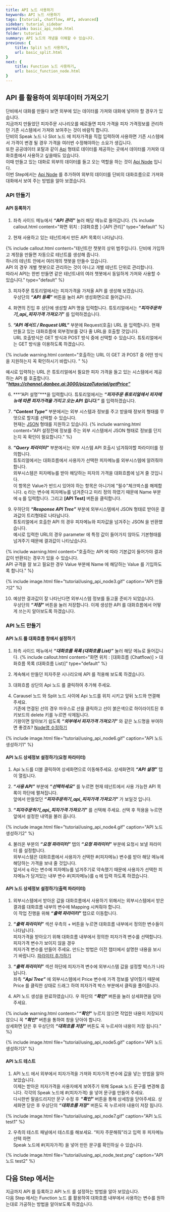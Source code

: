 ```yaml
---
title: API 노드 사용하기 
keywords: API 노드 사용하기
tags: [tutorial, chatflow, API, advanced]
sidebar: tutorial_sidebar
permalink: basic_api_node.html
folder: tutorial
summary: API 노드의 개념을 이해할 수 있습니다.
previous: {
    title: Split 노드 사용하기,
    url: basic_split.html
}
next: {
    title: Function 노드 사용하기,
    url: basic_function_node.html
}
---
```


## API 를 활용하여 외부데이터 가져오기
단비에서 대화를 만들다 보면 외부에 있는 데이터를 가져와 대화에 넣어야 할 경우가 있습니다. <br/>
지금까지 만들었던 피자주문 시나리오를 예로들면 피자 가격을 피자 가격정보를 관리하던 기존 시스템에서 가져와 보여주는 것이 바람직 합니다. <br/>
단비의 Speak 노드 나 Slot 노드 에 피자가격을 직접 입력하여 사용하면 기존 시스템에서 가격이 변경 될 경우 가격을 여러번 수정해야하는 소요가 생깁니다. <br/>
또한 공공데이터 포탈과 같이 [Api](/external_API_management.html) 형태로 데이터를 제공하는 곳에서 데이터를 가져와 대화흐름에서 사용하고 싶을때도 있습니다. <br/>
이때 만들고 있는 대화로 외부의 데이터를 들고 오는 역할을 하는 것이 [Api Node](/chatflow_api.html) 입니다. <br/>
이번 Step에서는 [Api Node](/chatflow_api.html) 를 추가하여 외부의 데이터를 단비의 대화흐름으로 가져와 대화에서 보여 주는 방법을 알아 보겠습니다. <br/>

### API 만들기
#### API 등록하기
1) 좌측 사이드 메뉴에서 ***“API 관리”*** 눌러 해당 메뉴로 들어갑니다.
{% include callout.html content="화면 위치 : [대화흐름 ]-[API 관리]" type="default" %}

2) 현재 사용하고 있는 테넌트에서 만든 API 목록이 나타납니다. <br/>

{% include callout.html content="테넌트란 챗봇의 상위 범주입니다. 단비에 가입하고 계정을 만들면 자동으로 테넌트를 생성해 줍니다. <br/>
하나의 테넌트 안에서 여러개의 챗봇을 만들수 있습니다. <br/>
API 의 경우 개별 챗봇으로 관리하는 것이 아니고 개별 테넌트 단위로 관리합니다. <br/>
따라서 API는 한번 만들면 같은 테넌트내의 여러 챗봇에서 동일하게 가져와 사용할 수 있습니다." type="default" %}


3) 피자주문 튜토리얼에서는 피자가격을 가져올 API 를 생성해 보겠습니다. <br/>
우상단의 ***“API 등록”*** 버튼을 눌러 API 생성화면으로 들어갑니다. 

4) 화면의 진입 후 상단에 생성할 API 명을 입력합니다. 튜토리얼에서는 ***“피자주문하기_api_피자가격 가져오기”*** 를 입력하겠습니다.

5) ***“API 메서드 / Request URL”*** 부분에 Request(호출) URL 을 입력합니다. 현재 만들고 있는 대화흐름에 외부정보를 갖다 줄 URL을 호출할 것입니다. <br/>
URL 호출방식은 GET 방식과 POST 방식 중에 선택할 수 있습니다. 튜토리얼에서는 GET 방식을 이용하도록 하겠습니다. <br/>

{% include warning.html content="호출하는 URL 이 GET 과 POST 중 어떤 방식을 지원하는지 꼭 확인하시기 바랍니다. " %}

예시로 입력하는 URL 은 튜토리얼에서 필요한 피자 가격을 들고 있는 시스템에서 제공하는 API 를 호출합니다. <br/>
***“https://channel.danbee.ai:3000/pizzaTutorial/getPrice”***


6) ***“API 설명”***을 입력합니다.
튜토리얼에서는 ***“피자주문 튜토리얼에서 피자메뉴에 따른 피자가격을 가지고 오는 API 입니다.”*** 를 입력하겠습니다.

7) ***“Content Type”*** 부분에서는 외부 시스템과 정보를 주고 받을때 정보의 형태를 무엇으로 할지를 선택할 수 있습니다. <br/>
현재는 [JSON](https://www.json.org/json-ko.html) 형태를 지원하고 있습니다. 
{% include warning.html content="API 설정전에 정보를 주는 외부 시스템에서 JSON 형태로 정보를 던지는지 꼭 확인이 필요합니다." %}

8) ***“Query 파라미터”*** 부분에서는 외부 시스템 API 호출시 넘겨줘야할 파라미터를 정의합니다. <br/>
튜토리얼에서는 대화흐름에서 사용자가 선택한 피자메뉴를 외부시스템에 알려줘야 합니다. <br/>
외부시스템은 피자메뉴를 받아 해당하는 피자의 가격을 대화흐름에 넘겨 줄 것입니다. <br/>
이 항목은 Value가 반드시 있어야 하는 항목은 아니기에 "필수"체크박스를 해제합니다.
q 라는 변수에 피자메뉴를 넘겨준다고 미리 정의 하였기 때문에 Name 부분에 q 를 입력합니다. 그리고 **[API Test]** 버튼을 클릭합니다. <br/>

9) 우하단의 ***“Response API Tree”*** 부분에 외부시스템에서 JSON 형태로 받아온 결과값이 트리형태로 나타납니다. <br/>
튜토리얼에서 호출한 API 의 경우 피자메뉴와 피자값을 넘겨주는 JSON 을 반환했습니다. <br/>
예시로 입력한 URL의 경우 parameter 에 특정 값이 들어가지 않아도 기본형태를 넘겨주기 때문에 결과값이 나타났습니다. <br/>

{% include warning.html content="호출하는 API 에 따라 기본값이 들어가야 결과값이 반환되는 경우가 있을 수 있습니다. <br/>
API 규격을 잘 보고 필요한 경우 Value 부분에 Name 에 해당하는 Value 를 기입하도록 합니다." %}

{% include image.html file="tutorial/using_api_node3.gif"  caption="API 만들기2" %}

10) 예상한 결과값이 잘 나타난다면 외부시스템 정보를 들고올 준비가 되었습니다. <br/>
우상단의 ***“저장”*** 버튼을 눌러 저장합니다. 이제 생성한 API 를 대화흐름에서 어떻게 쓰는지 알아보도록 하겠습니다.


### API 노드 만들기
#### API 노드 를 대화흐름 창에서 설정하기
1) 좌측 사이드 메뉴에서 ***“대화흐름 목록 (대화흐름 List)”*** 눌러 해당 메뉴로 들어갑니다.
{% include callout.html content="화면 위치 : [대화흐름 (Chatflow)] > 대화흐름 목록 (대화흐름 List)]" type="default" %}

2) 계속해서 만들던 피자주문 시나리오에 API 를 적용해 보도록 하겠습니다.

3) 대화흐름 상단의 Api 노드 를 클릭하여 추가해 주세요.

4) Carausel 노드 와 Split 노드 사이에 Api 노드를 위치 시키고 앞뒤 노드와 연결해 주세요. <br/>
기존에 연결된 선의 경우 마우스로 선을 클릭하고 선이 붉은색으로 하이라이트된 후 키보드의 delete 키를 누르면 삭제됩니다. <br/>
기왕이면 알아보기 쉽도록 ***“외부에서 피자가격 가져오기”*** 와 같은 노드명을 부여하면 좋겠죠? <span class="link">[Node명 수정하기](/basic_listen_speak.html#node-%EB%AA%85-%EC%88%98%EC%A0%95)</span>

{% include image.html file="tutorial/using_api_node6.gif"  caption="API 노드 생성하기1" %}

#### API 노드 상세정보 설정하기(요청 파라미터)
1) Api 노드를 더블 클릭하여 상세화면으로 이동해주세요. 상세화면의 ***“API 설정”*** 탭이 열립니다. 

2) ***“사용 API”*** 부분에 ***“선택하세요”*** 를 누르면 현재 테넌트에서 사용 가능한 API 목록이 하단에 펼쳐집니다. <br/>
앞에서 만들었던 ***“피자주문하기_api_피자가격 가져오기”*** 가 보일것 입니다. 

3) ***“피자주문하기_api_피자가격 가져오기”*** 를 선택해 주세요. 선택 후 적용을 누르면 앞에서 설정한 내역을 불러 옵니다.

{% include image.html file="tutorial/using_api_node4.gif"  caption="API 노드 생성하기2" %}

4) 불러온 부분의 ***“요청 파라미터”*** 탭의 ***“요청 파라미터”*** 부분에 요청시 보낼 파라미터 를 설정합니다. <br/>
외부시스템은 대화흐름에서 사용자가 선택한 #{피자메뉴} 변수를 받아 해당 메뉴에 해당하는 가격을 보내 줄 것입니다. <br/>
앞서서 q 라는 변수에 피자메뉴를 넘겨주기로 약속했기 때문에 사용자가 선택한 피자메뉴가 담겨있는 내부 변수 #{피자메뉴}를 q 에 입력 하도록 하겠습니다.


#### API 노드 상세정보 설정하기(출력 파라미터)
1) 외부시스템에서 받아온 값을 대화흐름에서 사용하기 위해서는 외부시스템에서 받은 결과를 대화흐름 내부의 변수에 Mapping 시켜줘야 합니다. <br/>
이 작업 진행을 위해  ***“출력 파라미터”*** 탭으로 이동합니다. <br/>

2) ***“출력 파라미터”*** 섹션 우측의 + 버튼을 누르면 대화흐름 내부에서 정의한 변수들이 나타납니다. <br/>
피자가격을 받아오기 위해 대화흐름 내부에서 정의한 피자가격 변수를 선택합니다. 피자가격 변수가 보이지 않을 경우 <br/>
피자가격 변수를 만들어 주세요. 만드는 방법은 이전 챕터에서 설명한 내용을 보시기 바랍니다.
<span class="link">[파라미터 추가하기](/basic_entity_parameter.html#parameter-%EC%B6%94%EA%B0%80)</span>

3) ***“출력 파라미터”*** 섹션 하단에 피자가격 변수에 외부시스템 값을 설정할 박스가 나타납니다. <br/>
좌측 ***“Api Tree”*** 에 외부시스템에서 Price 변수에 가격 정보를 넣어줬기 때문에 Price 를 클릭한 상태로 드래그 하여 피자가격 박스 부분에서 클릭을 풀어줍니다. <br/>

4) API 노드 생성을 완료하였습니다. 우 하단의 ***“확인”*** 버튼을 눌러 상세화면을 닫아 주세요. <br/>

{% include warning.html content="***“확인”*** 누르지 않으면 작업한 내용이 저장되지 않으니 꼭 ***“확인”*** 버튼을 통하여 창을 닫아야 합니다. <br/>
상세화면 닫은 후 우상단의 ***“대화흐름 저장”*** 버튼도 꼭 누르셔야 내용이 저장 됩니다." %}

{% include image.html file="tutorial/using_api_node5.gif"  caption="API 노드 생성하기3" %}

#### API 노드 테스트
1) API 노드 에서 외부에서 피자가격을 가져와 피자가격 변수에 값을 넣는 방법을 알아 보았습니다.<br/>
이제는 받아온 피자가격을 사용자에게 보여주기 위해 Speak 노드 문구를 변경해 줍니다. 각각의 Speak 노드에 #{피자가격} 을 넣어 문구를 만들어 주세요. <br/>
다시한번 말씀드리지만 문구 수정 후 ***“확인”*** 버튼을 통해 상세창을 닫아주세요. 상세화면 닫은 후 우상단의 ***“대화흐름 저장”*** 버튼도 꼭 누르셔야 내용이 저장 됩니다. 

{% include image.html file="tutorial/using_api_node7.gif"  caption="API 노드 test1" %}

2) 우측의 테스트 패널에서 테스트를 해보세요. “피자 주문해줘”라고 입력 후 피자메뉴 선택 하면 <br/>
Speak 노드에 #{피자가격} 을 넣어 만든 문구를 확인하실 수 있습니다.

{% include image.html file="tutorial/using_api_node_test.png"  caption="API 노드 test2" %}

## 다음 Step 에서는 
지금까지 API 를 등록하고 API 노드 를 설정하는 방법을 알아 보았습니다.<br/>
다음 Step 에서는 Function 노드 를 활용하여 대화흐름 내부에서 사용하는 변수를 원하는대로 가공하는 방법을 알아보도록 하겠습니다.

